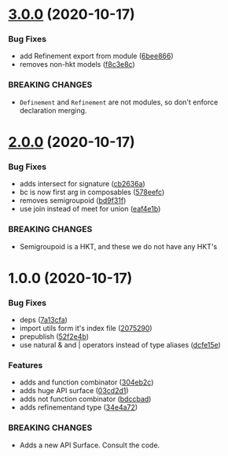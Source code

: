 # [3.0.0](https://github.com/waynevanson/filter-ts/compare/v2.0.0...v3.0.0) (2020-10-17)


### Bug Fixes

* add Refinement export from module ([6bee866](https://github.com/waynevanson/filter-ts/commit/6bee86689512a7617fd8d5e7f3b3756f26c4214c))
* removes non-hkt models ([f8c3e8c](https://github.com/waynevanson/filter-ts/commit/f8c3e8c252a47d1613101e5a3691e5d655a9b537))


### BREAKING CHANGES

* `Definement` and `Refinement` are not modules, so don't enforce declaration merging.

# [2.0.0](https://github.com/waynevanson/filter-ts/compare/v1.0.0...v2.0.0) (2020-10-17)


### Bug Fixes

* adds intersect for signature ([cb2636a](https://github.com/waynevanson/filter-ts/commit/cb2636a9aa823a96a4cada6b9d2b94b36f535360))
* bc is now first arg in composables ([578eefc](https://github.com/waynevanson/filter-ts/commit/578eefc70ba617eaf8fdcba3fc29d745a69edf1c))
* removes semigroupoid ([bd9f31f](https://github.com/waynevanson/filter-ts/commit/bd9f31f480aebeca58ba87046c507cefa9d87e4f))
* use join instead of meet for union ([eaf4e1b](https://github.com/waynevanson/filter-ts/commit/eaf4e1baf17c4de58b7884dc45d8c02425c562e3))


### BREAKING CHANGES

* Semigroupoid is a HKT, and these we do not have any HKT's

# 1.0.0 (2020-10-17)


### Bug Fixes

* deps ([7a13cfa](https://github.com/waynevanson/refinement-ts/commit/7a13cfa8150518d5dbe893fe24cb9b3b5f9b3e99))
* import utils form it's index file ([2075290](https://github.com/waynevanson/refinement-ts/commit/20752900a154a108a38833804e1a12bd8e37b719))
* prepublish ([52f2e4b](https://github.com/waynevanson/refinement-ts/commit/52f2e4b6fec25acf3087d7db68dee161b6e3a395))
* use natural & and | operators instead of type aliases ([dcfe15e](https://github.com/waynevanson/refinement-ts/commit/dcfe15e6a9e2c104f22fc98da200107ec461a00d))


### Features

* adds and function combinator ([304eb2c](https://github.com/waynevanson/refinement-ts/commit/304eb2c339ef58a4b45791adc6799e4a0cf45e64))
* adds huge API surface ([03cd2d1](https://github.com/waynevanson/refinement-ts/commit/03cd2d10a0afff55301b58f2314322d21fcdf9b0))
* adds not function combinator ([bdccbad](https://github.com/waynevanson/refinement-ts/commit/bdccbadb467e5f9c554a95ebe4eba60e99ac88bf))
* adds refinementand type ([34e4a72](https://github.com/waynevanson/refinement-ts/commit/34e4a729af45dddac5c34fcb7b3e39ea774bb225))


### BREAKING CHANGES

* Adds a new API Surface. Consult the code.
